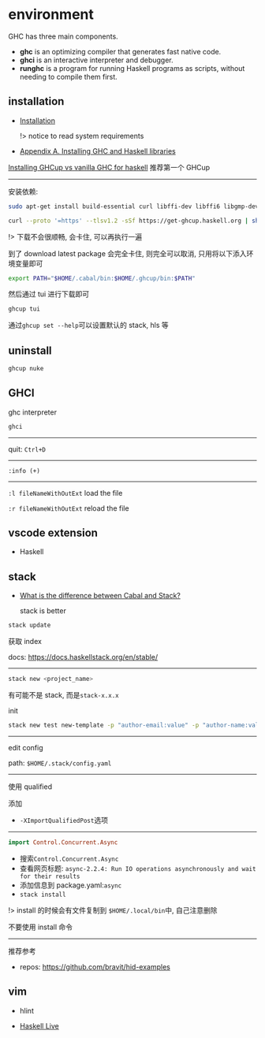 # environment

GHC has three main components.

- **ghc** is an optimizing compiler that generates fast native code.
- **ghci** is an interactive interpreter and debugger.
- **runghc** is a program for running Haskell programs as scripts, without needing to compile them first.

## installation

- [Installation](https://www.haskell.org/ghcup/install/#how-to-install)

  !> notice to read system requirements

- [Appendix A. Installing GHC and Haskell libraries](https://book.realworldhaskell.org/read/installing-ghc-and-haskell-libraries.html)

[Installing GHCup vs vanilla GHC for haskell](https://stackoverflow.com/questions/72056777/installing-ghcup-vs-vanilla-ghc-for-haskell) 推荐第一个 GHCup

---

安装依赖:

```bash
sudo apt-get install build-essential curl libffi-dev libffi6 libgmp-dev libgmp10 libncurses-dev libncurses5 libtinfo5
```

```bash
curl --proto '=https' --tlsv1.2 -sSf https://get-ghcup.haskell.org | sh
```

!> 下载不会很顺畅, 会卡住, 可以再执行一遍

到了 download latest package 会完全卡住, 则完全可以取消, 只用将以下添入环境变量即可

```bash
export PATH="$HOME/.cabal/bin:$HOME/.ghcup/bin:$PATH"
```

然后通过 tui 进行下载即可

```bash
ghcup tui
```

通过`ghcup set --help`可以设置默认的 stack, hls 等

## uninstall

```bash
ghcup nuke
```

## GHCI

ghc interpreter

```bash
ghci
```

---

quit: `Ctrl+D`

---

`:info (+)`

---

`:l fileNameWithOutExt` load the file

`:r fileNameWithOutExt` reload the file

## vscode extension

- Haskell

## stack

- [What is the difference between Cabal and Stack?](https://stackoverflow.com/questions/30913145/what-is-the-difference-between-cabal-and-stack)

  stack is better

```bash
stack update
```

获取 index

docs: https://docs.haskellstack.org/en/stable/

---

```bash
stack new <project_name>
```

有可能不是 stack, 而是`stack-x.x.x`

init

```bash
stack new test new-template -p "author-email:value" -p "author-name:value" -p "category:value" -p "copyright:value" -p "github-username:value"
```

---

edit config

path: `$HOME/.stack/config.yaml`

---

使用 qualified

添加

- `-XImportQualifiedPost`选项

---

```hs
import Control.Concurrent.Async
```

- 搜索`Control.Concurrent.Async`
- 查看网页标题: `async-2.2.4: Run IO operations asynchronously and wait for their results`
- 添加信息到 package.yaml:`async`
- `stack install`

!> install 的时候会有文件复制到 `$HOME/.local/bin`中, 自己注意删除

不要使用 install 命令

---

推荐参考

- repos: https://github.com/bravit/hid-examples

## vim

- hlint

- [Haskell Live](http://haskelllive.com/environment.html)
